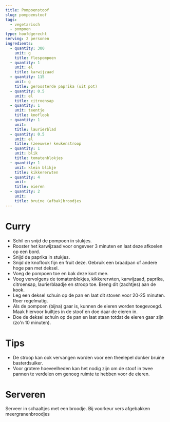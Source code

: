 ```yaml
---
title: Pompoenstoof
slug: pompoenstoof
tags: 
  - vegetarisch
  - pompoen
type: hoofdgerecht
serving: 2 personen
ingredients:
  - quantity: 300
    unit: g
    title: flespompoen
  - quantity: 1
    unit: el
    title: karwijzaad
  - quantity: 115
    unit: g
    title: geroosterde paprika (uit pot)
  - quantity: 0.5
    unit: el
    title: citroensap
  - quantity: 1
    unit: teentje
    title: knoflook
  - quantity: 1
    unit:
    title: laurierblad
  - quantity: 0.5
    unit: el
    title: (zeeuwse) keukenstroop
  - quantity: 1
    unit: blik
    title: tomatenblokjes
  - quantity: 1
    unit: klein blikje
    title: kikkererwten
  - quantity: 4
    unit: 
    title: eieren
  - quantity: 2
    unit: 
    title: bruine (afbak)broodjes
---
```


# Curry

- Schil en snijd de pompoen in stukjes. 
- Rooster het karwijzaad voor ongeveer 3 minuten en laat deze afkoelen op een bord.
- Snijd de paprika in stukjes.
- Snijd de knoflook fijn en fruit deze. Gebruik een braadpan of andere hoge pan met deksel.
- Voeg de pompoen toe en bak deze kort mee.
- Voeg vervolgens de tomatenblokjes, kikkererwten, karwijzaad, paprika, citroensap, laurierblaadje en stroop toe. Breng dit (zachtjes) aan de kook.
- Leg een deksel schuin op de pan en laat dit stoven voor 20-25 minuten. Roer regelmatig.
- Als de pompoen (bijna) gaar is, kunnen de eieren worden toegevoegd. Maak hiervoor kuiltjes in de stoof en doe daar de eieren in.
- Doe de deksel schuin op de pan en laat staan totdat de eieren gaar zijn (zo'n 10 minuten).


# Tips

- De stroop kan ook vervangen worden voor een theelepel donker bruine basterdsuiker. 
- Voor grotere hoeveelheden kan het nodig zijn om de stoof in twee pannen te verdelen om genoeg ruimte te hebben voor de eieren.

# Serveren

Serveer in schaaltjes met een broodje. Bij voorkeur vers afgebakken meergranenbroodjes
